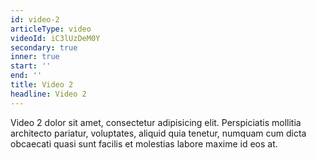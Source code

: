 ```yaml
---
id: video-2
articleType: video
videoId: iC3lUzDeM0Y
secondary: true
inner: true
start: '' 
end: ''
title: Video 2
headline: Video 2
---
```

Video 2 dolor sit amet, consectetur adipisicing elit. Perspiciatis mollitia architecto pariatur, voluptates, aliquid quia tenetur, numquam cum dicta obcaecati quasi sunt facilis et molestias labore maxime id eos at.